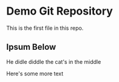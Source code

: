# Demo Git Repository

This is the first file in this repo.

## Ipsum Below

He didle diddle the cat's in the middle

Here's some more text
